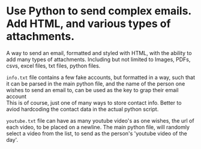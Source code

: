 # Use Python to send complex emails. Add HTML, and various types of attachments. 
  
 A way to send an email, formatted and styled with HTML, with the ability to add many types of attachments. Including but not limited to Images, PDFs, csvs, excel files, txt files, python files. 
  
`info.txt` file contains a few fake accounts, but formatted in a way, such that it can be parsed in the main python file, and the name of the person one wishes to send an email to, can be used as the key to grap their email account  
This is of course, just one of many ways to store contact info. Better to aviod hardcoding the contact data in the actual python script.   
  
 `youtube.txt` file can have as many youtube video's as one wishes, the url of each video, to be placed on a newline. The main python file, will randomly select a video from the list, to send as the person's 'youtube video of the day'.   
   
   
